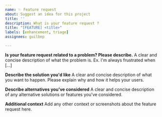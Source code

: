 ```yaml
---
name: ✨ Feature request
about: Suggest an idea for this project
title: ''
description: What is your feature request ?
title: "[FEATURE] <title>"
labels: [enhancement, triage]
assignees: guilbep

---
```


**Is your feature request related to a problem? Please describe.**
A clear and concise description of what the problem is. Ex. I'm always frustrated when [...]

**Describe the solution you'd like**
A clear and concise description of what you want to happen. Please explain why and how it helps your users.

**Describe alternatives you've considered**
A clear and concise description of any alternative solutions or features you've considered.

**Additional context**
Add any other context or screenshots about the feature request here.
